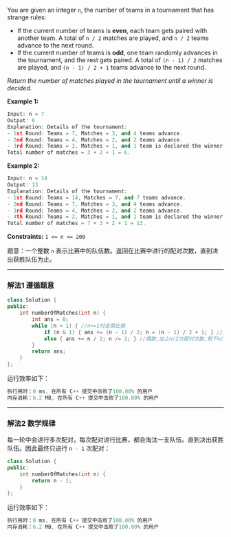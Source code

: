You are given an integer `n`, the number of teams in a tournament that has strange rules:
-  If the current number of teams is **even**, each team gets paired with another team. A total of `n / 2` matches are played, and `n / 2` teams advance to the next round.
-  If the current number of teams is **odd**, one team randomly advances in the tournament, and the rest gets paired. A total of `(n - 1) / 2` matches are played, and `(n - 1) / 2 + 1` teams advance to the next round.

*Return the number of matches played in the tournament until a winner is decided.*

  
**Example 1:**

```cpp
Input: n = 7
Output: 6
Explanation: Details of the tournament: 
- 1st Round: Teams = 7, Matches = 3, and 4 teams advance.
- 2nd Round: Teams = 4, Matches = 2, and 2 teams advance.
- 3rd Round: Teams = 2, Matches = 1, and 1 team is declared the winner.
Total number of matches = 3 + 2 + 1 = 6.
```

**Example 2:**

```cpp
Input: n = 14
Output: 13
Explanation: Details of the tournament:
- 1st Round: Teams = 14, Matches = 7, and 7 teams advance.
- 2nd Round: Teams = 7, Matches = 3, and 4 teams advance.
- 3rd Round: Teams = 4, Matches = 2, and 2 teams advance.
- 4th Round: Teams = 2, Matches = 1, and 1 team is declared the winner.
Total number of matches = 7 + 3 + 2 + 1 = 13.
```

**Constraints:** `1 <= n <= 200`

题意：一个整数 `n` 表示比赛中的队伍数。返回在比赛中进行的配对次数，直到决出获胜队伍为止。

---
### 解法1 遵循题意
```cpp
class Solution {
public:
    int numberOfMatches(int n) {
        int ans = 0;
        while (n > 1) { //n<=1时无需比赛
            if (n & 1) { ans += (n - 1) / 2; n = (n - 1) / 2 + 1; } //奇数,加上(n-1)/2次配对次数,剩下(n-1)/2+1队伍
            else { ans += n / 2; n /= 2; } //偶数,加上n/2次配对次数,剩下n/2支队伍
        }
        return ans;
    }
};
```
运行效率如下：
```cpp
执行用时：0 ms, 在所有 C++ 提交中击败了100.00% 的用户
内存消耗：6.2 MB, 在所有 C++ 提交中击败了100.00% 的用户
```
---
### 解法2 数学规律
每一轮中会进行多次配对，每次配对进行比赛，都会淘汰一支队伍。直到决出获胜队伍。因此最终只进行 `n - 1` 次配对：
```cpp
class Solution {
public:
    int numberOfMatches(int n) {
        return n - 1;
    }
};
```
运行效率如下：
```cpp
执行用时：0 ms, 在所有 C++ 提交中击败了100.00% 的用户
内存消耗：6.2 MB, 在所有 C++ 提交中击败了100.00% 的用户
```
